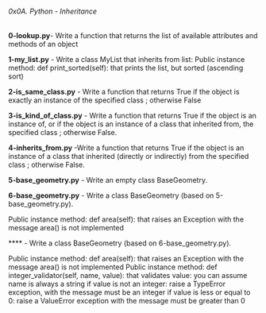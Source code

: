###### 0x0A. Python - Inheritance

**0-lookup.py**- Write a function that returns the list of available attributes and methods of an object

**1-my_list.py** - Write a class MyList that inherits from list:
Public instance method: def print_sorted(self): that prints the list, but sorted (ascending sort)

**2-is_same_class.py** - Write a function that returns True if the object is exactly an instance of the specified class ; otherwise False

**3-is_kind_of_class.py** - Write a function that returns True if the object is an instance of, or if the object is an instance of a class that inherited from, the specified class ; otherwise False.

**4-inherits_from.py** -Write a function that returns True if the object is an instance of a class that inherited (directly or indirectly) from the specified class ; otherwise False.

**5-base_geometry.py** - Write an empty class BaseGeometry.

**6-base_geometry.py** - Write a class BaseGeometry (based on 5-base_geometry.py).

Public instance method: def area(self): that raises an Exception with the message area() is not implemented

**** - Write a class BaseGeometry (based on 6-base_geometry.py).

Public instance method: def area(self): that raises an Exception with the message area() is not implemented
Public instance method: def integer_validator(self, name, value): that validates value:
you can assume name is always a string
if value is not an integer: raise a TypeError exception, with the message <name> must be an integer
if value is less or equal to 0: raise a ValueError exception with the message <name> must be greater than 0

